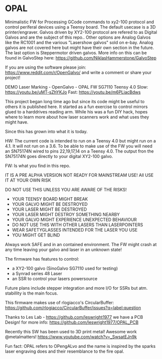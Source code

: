 # OPAL

Minimalistic FW for Processing GCode commands to xy2-100 protocol and control periferal devices using a Teensy board.
The default usecase is a 3D printer/engraver. Galvos driven by XY2-100 protocol are refered to as Digital Galvos and are
the subject of this repo.. Other options are Analog Galvos like the RC1001 and the various "Lasershow galvos" sold on e-bay.
Analog galvos are not covered here but might have their own section in the future. The last option is Steppermotor driven
galvos. More info on this can be found in GalvoStep here:  https://github.com/NiklasHammerstone/GalvoStep

If you are using the software please join: https://www.reddit.com/r/OpenGalvo/ and write a comment or share your project!

DEMO
Laser Marking - OpenGalvo - OPAL FW SG7110 Teensy 4.0
Slow:
  https://youtu.be/uMT-sZhYKJo
Fast:
  https://youtu.be/m6PLiacBdws


This project began long time ago but since its code might be useful to others it is published here.
It started as a fun exercise to control mirrors glued to a harddrives reading arm. While his was a
fun DIY hack, hopes where to learn more about how laser scanners work and what uses they might have.

Since this has grown into what it is today. 

HW:
The current code is intended to run on a Teensy 4.0 but might run on a 4.1. It will not run on a 3.6.
To be able to make use of the FW you will need an SN75174N wired to pins 22,19,17,14 on a Teensy 4.0.
The output fron the SN75174N goes directly to your digital XY2-100 galvo.

FW:
Is what you find in this repo. 

IT IS A PRE ALPHA VERSION NOT READY FOR MAINSTREAM USE!
All USE IT AT YOUR OWN RISK

DO NOT USE THIS UNLESS YOU ARE AWARE OF THE RISKS!
- YOUR TEENSY BOARD MIGHT BREAK
- YOUR GALVO MIGHT BE DESTROYED
- YOUR LASER MIGHT BE DESTROYED
- YOUR LASER MIGHT DESTROY SOMETHING NEARBY
- YOUR GALVO MIGHT EXPERIENCE UNEXPECTED BEHAVIOUR
- DO NOT USE THIS WITH OTHER LASERS THAN LASERPOINTERS
- WEAR SAFETYGLASSES INTENDED FOR THE LASER YOU USE
- YOU MIGHT GET BLIND

Always work SAFE and in an contained environment. The FW might crash at any time leaving your galvo and laser in an unknown state!

The firmware has features to control:

- a XY2-100 galvo (SinoGalvo SG7110 used for testing)
- a Synrad series 48 Laser
- an SSR to control your lasers powersource

Future plans include stepper integration and more I/O for SSRs but atm. stabillity is the main focus.

This firmware makes use of rlogiacco's CircularBuffer: https://github.com/rlogiacco/CircularBuffer/issues?q=label:question

Thanks to Les Lab - https://github.com/leswright1977 we have a PCB Design!
for more info: https://github.com/leswright1977/OPAL_PCB

Recently this SW has been used to 3D print metal! Awesome work @metalmatters!
https://www.youtube.com/watch?v=_SwsatEJn9k

Fun fact: OPAL refers to OPengALvo and the name is inspired by the sparks laser engraving does and their resemblance to the fire opal.

